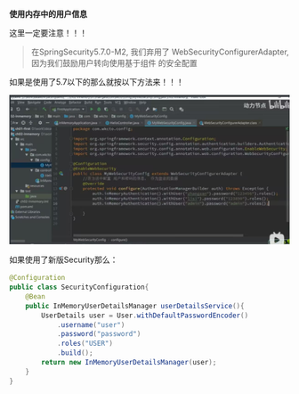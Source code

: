 **使用内存中的用户信息**

这里一定要注意！！！

> 在SpringSecurity5.7.0-M2, 我们弃用了 WebSecurityConfigurerAdapter, 因为我们鼓励用户转向使用基于组件 的安全配置

如果是使用了5.7以下的那么就按以下方法来！！！

![image-20230529225725680](pages/image-20230529225725680.png)

如果使用了新版Security那么：

```java
@Configuration
public class SecurityConfiguration{
    @Bean
    public InMemoryUserDetailsManager userDetailsService(){
        UserDetails user = User.withDefaultPasswordEncoder()
            .username("user")
            .password("password")
            .roles("USER")
            .build();
        return new InMemoryUserDetailsManager(user);
    }
}
```

